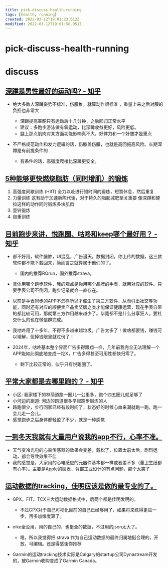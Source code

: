```yaml
---
title: pick-discuss-health-running
tags: [health, running]
created: 2022-03-12T19:01:23.612Z
modified: 2022-03-12T19:01:58.051Z
---
```


# pick-discuss-health-running

# discuss

## 

## [深蹲是男性最好的运动吗? - 知乎](https://www.zhihu.com/question/1921198234367399209)

- 绝大多数人深蹲姿势不标准，伤腰椎，就算动作很标准 ，重量上来之后对腰的负担也非常大
  - 深蹲提高睾酮只有运动后十几分钟，之后回归正常水平
  - 建议：多跑步游泳做有氧运动，比深蹲收益更好，风险更低。
  - 腿上那点肌肉对某方面功能影响真不大，好体力和一个好腰才是重点

- 不严格规范动作和发力逻辑的话，伤膝盖伤腰，也就是高回报高风险。长期深蹲是有前提条件的
  - 有条件的话，高强度爬楼比深蹲更安全，

## [5种能够更快燃烧脂肪（同时增肌）的锻炼](https://x.com/yfx0202/status/1905626600022179887)

1. 高强度间歇训练 (HIIT)
全力以赴进行短时间的锻炼，短暂休息，然后重复
2. 力量训练 这有助于加速新陈代谢，对于持久的脂肪减肥至关重要 像深蹲和硬拉这样的动作同时锻炼多块肌肉
3. 壶铃锻炼
4. 自重训练

## [目前跑步来讲，悦跑圈、咕咚和keep哪个最好用？ - 知乎](https://www.zhihu.com/question/59649504/answers/updated)

- 都不好用，软件臃肿，UI混乱，广告漫天。数据封闭，你上传的数据，这三款软件都不能下载回来，简而言之就算属于他们的了。
  - 国内的推荐RQrun，国外推荐strava。

- 具体用哪个跑步软件，我的观点是你用哪个品牌的手表，就用对应的软件。只要手表公司不倒闭，跑步记录就会一直存在。
- 以前是手表同步的APP不怎样所以才催生了第三方软件，从而引出社交等功能，同时还有对应的顺便卖产品卖奖牌之类才能保证健康运营，现在手表自带的都比较可用，那就第三方作用越来越少了。毕竟都不是什么分享狂人，要社交什么的也在微信群完成。

- 我咕咚用了十多年，不得不多越来越垃圾，广告太多了！做啥都要钱，赚钱可以理解，但掉钱眼里就过份了！
- 2024年，咕咚基本整个界面广告多得跟翔一样，几年前我完全无法理解一个APP能如此彻底地变成一坨X，广告多得甚至可用性都快归零了。
  - 剩下比较正常的，似乎只有悦跑圈了。

## [平常大家都是去哪里跑的？ - 知乎](https://www.zhihu.com/question/581017761)

- 小区: 我家楼下的林荫道跑一圈儿一公里多，跑个四五圈儿就足够了
- 小河边的跑道: 河边的跑道很多早起跑步锻炼的人
- 路跑很少，步行回家已经有段时间了，状态好的时候心血来潮就跑一跑，跑一会儿走一会儿。
- 感觉跑步之后身体都轻盈了不少，就是一种感觉

## [一到冬天我就有大量用户说我的app不行，心率不准。](https://twitter.com/haozes/status/1718460004750315553)

- 天气变冷光电的心率传感器的效果会变差，戴松了，位置太前太后，剧烈运动，都会导致效果不佳
- 我的感觉是，大家用的心电感应的元器件基本都一样或者差不多（量卫生纸都有心率）。主要是Apple的破表，背部工业设计的有点问题，那个太突了

## [运动数据的tracking，佳明应该是做的最专业的了。](https://twitter.com/geekplux/status/1317714349641719808)

- GPX，FIT，TCX三大运动数据格式中，后两个都是佳明发明的。
  - 不过GPX对于自己可视化目前的自己已经够用了，如果将来练得更进一步，再多加维度算了。

- nike全没用，用的自己的，也挺全的数据，不过用的json太大了。
  - 嗯，所以我觉得把 strava 作为自己运动数据的最终归属地挺合理的，开放，可编辑。还是得感谢你推荐
- Garmin的运动tracking技术实际是Calgary的startup公司Dynastream开发的，被Garmin收购变成了Garmin Canada。
